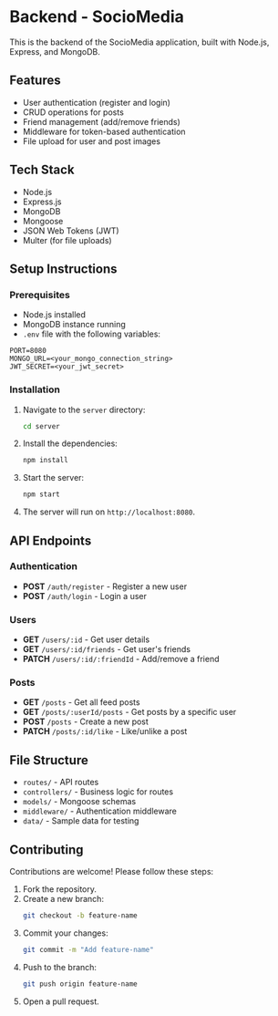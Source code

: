 # Backend - SocioMedia

This is the backend of the SocioMedia application, built with Node.js, Express, and MongoDB.

## Features
- User authentication (register and login)
- CRUD operations for posts
- Friend management (add/remove friends)
- Middleware for token-based authentication
- File upload for user and post images

## Tech Stack
- Node.js
- Express.js
- MongoDB
- Mongoose
- JSON Web Tokens (JWT)
- Multer (for file uploads)

## Setup Instructions

### Prerequisites
- Node.js installed
- MongoDB instance running
- `.env` file with the following variables:

```
PORT=8080
MONGO_URL=<your_mongo_connection_string>
JWT_SECRET=<your_jwt_secret>
```

### Installation
1. Navigate to the `server` directory:
   ```bash
   cd server
   ```
2. Install the dependencies:
   ```bash
   npm install
   ```
3. Start the server:
   ```bash
   npm start
   ```
4. The server will run on `http://localhost:8080`.

## API Endpoints

### Authentication
- **POST** `/auth/register` - Register a new user
- **POST** `/auth/login` - Login a user

### Users
- **GET** `/users/:id` - Get user details
- **GET** `/users/:id/friends` - Get user's friends
- **PATCH** `/users/:id/:friendId` - Add/remove a friend

### Posts
- **GET** `/posts` - Get all feed posts
- **GET** `/posts/:userId/posts` - Get posts by a specific user
- **POST** `/posts` - Create a new post
- **PATCH** `/posts/:id/like` - Like/unlike a post

## File Structure
- `routes/` - API routes
- `controllers/` - Business logic for routes
- `models/` - Mongoose schemas
- `middleware/` - Authentication middleware
- `data/` - Sample data for testing

## Contributing
Contributions are welcome! Please follow these steps:
1. Fork the repository.
2. Create a new branch:
   ```bash
   git checkout -b feature-name
   ```
3. Commit your changes:
   ```bash
   git commit -m "Add feature-name"
   ```
4. Push to the branch:
   ```bash
   git push origin feature-name
   ```
5. Open a pull request.
